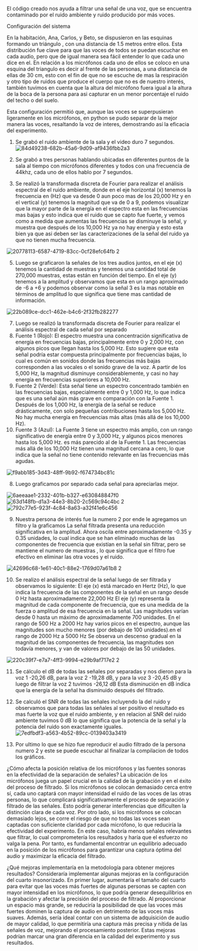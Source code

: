 El código creado nos ayuda a filtrar una señal de una voz, que se encuentra contaminado por el ruido ambiente y ruido producido por más voces.

Configuración del sistema 

En la habitación,  Ana, Carlos, y Beto, se dispusieron en las esquinas formando un triángulo , con una distancia de 1.5 metros entre ellos. Esta distribución  fue clave para que las voces de todos se puedan escuchar en cada audio, pero que de igual manera sea fácil entender lo que cada uno dice en el.
En relación a los micrófonos cada uno de ellos se coloco en una esquina del triangulo es decir al frente de las personas, a una distancia de ellas de 30 cm, esto con el fin de que no se escuche de mas la respiración y otro tipo de ruidos que produce el cuerpo que no es de nuestro interés, también tuvimos en cuenta que la altura del micrófono fuera igual a la altura de la boca de la persona para asi capturar en un menor porcentaje el ruido del techo o del suelo.

Esta configuración permitió que, aunque las voces se superpusieran ligeramente en los micrófonos, en python se pudo separar de la mejor manera las voces, resaltando la voz de interes, demostrando así la eficacia del experimento.

1. Se grabó el ruido ambiente de la sala y el video duro 7 segundos.
![84d49238-682b-45a6-9d09-af9436fbb2a3](https://github.com/user-attachments/assets/57e84fc6-88f9-49cc-a96b-89c718760eb9)

2. Se grabó a tres personas hablando  ubicadas en diferentes puntos de la sala al tiempo con micrófonos diferentes y todos con una frecuencia de  44khz, cada uno de ellos hablo por 7 segundos.
3. Se realizó la transformada discreta de Fourier para realizar el análisis espectral de el ruido ambiente, donde en el eje horizontal (x) tenemos la frecuencia  en (Hz) que va desde 0 aun poco mas de los 20,000 Hz y en el vertical (y) tenemos la magnitud que va de 0 a 9, podemos visualizar que la mayor parte de la energía en el espectro esta en las frecuencias mas bajas y esto indica que el ruido que se capto fue fuerte, y vemos como a medida que aumentas las frecuencias se disminuye la señal, y muestra que después de los 10,000 Hz ya no hay energía y esto esta bien ya que asi deben ser las caracterizaciones de la señal del ruido ya que no tienen mucha frecuencia.
   
![20778113-6587-4719-83cc-0cf28efc64fb 2](https://github.com/user-attachments/assets/990e333e-98c0-4202-a064-0680e0e839bf)

5.  Luego se graficaron la señales de los tres audios juntos, en el eje (x) tenemos la cantidad de muestras y tenemos una cantidad total de 270,000 muestras, estas están en función del tiempo. En el eje (y) tenemos a la amplitud y observamos que esta en un rango aproximado de -6 a +6 y podemos observar como la señal 3 es la mas notable en términos de amplitud lo que significa que tiene mas cantidad de información.
   
![22b089ce-dcc1-462e-b4c6-2f32fb282277](https://github.com/user-attachments/assets/4646e225-7723-4103-91b6-24fded8cf819)

7.   Luego se realizó la transformada discreta de Fourier para realizar el análisis espectral de cada señal por separado
1. Fuente 1 (Rojo): El espectro muestra una concentración significativa de energía en frecuencias bajas, principalmente entre 0 y 2,000 Hz, con algunos picos que llegan hasta los 5,000 Hz. Esto sugiere que esta señal podría estar compuesta principalmente por frecuencias bajas, lo cual es común en sonidos donde las frecuencias más bajas corresponden a las vocales o el sonido grave de la voz. A partir de los 5,000 Hz, la magnitud disminuye considerablemente, y casi no hay energía en frecuencias superiores a 10,000 Hz.
2. Fuente 2 (Verde): Esta señal tiene un espectro concentrado también en las frecuencias bajas, especialmente entre 0 y 1,000 Hz, lo que indica que es una señal aún más grave en comparación con la Fuente 1. Después de los 1,000 Hz, la energía de la señal se reduce drásticamente, con solo pequeñas contribuciones hasta los 5,000 Hz. No hay mucha energía en frecuencias más altas (más allá de los 10,000 Hz).
3. Fuente 3 (Azul): La Fuente 3 tiene un espectro más amplio, con un rango significativo de energía entre 0 y 3,000 Hz, y algunos picos menores hasta los 5,000 Hz. es más parecido al de la Fuente 1. Las frecuencias más allá de los 10,000 Hz tienen una magnitud cercana a cero, lo que indica que la señal no tiene contenido relevante en las frecuencias más agudas.
   
![f9abb185-3d43-48ff-9b92-f674734bc81c](https://github.com/user-attachments/assets/c91131ec-1118-4c6a-8a78-2f1275c3eaab)

8. Luego graficamos por separado cada señal para apreciarlas mejor.
    
 ![6aeeaae1-2332-401b-b327-e630848847f0](https://github.com/user-attachments/assets/89daf9ed-7fba-4ae5-8faa-85b88847bc64)
![63d148fb-d1a3-44e3-8b20-2c569c94c4bc 2](https://github.com/user-attachments/assets/1b09d6d7-354f-4d68-a06d-db071c6bfa6b)
![792c77e5-923f-4c84-8a63-a32f41e6c456](https://github.com/user-attachments/assets/4018791c-377c-40c7-956e-040f2fdb045e)

9. Nuestra persona de interés fue la numero 2 por ende le agregamos un filtro y la graficamos La señal filtrada presenta una reducción significativa en la amplitud. Ahora oscila entre aproximadamente -0.35 y 0.35 unidades, lo cual indica que se han eliminado muchas de las componentes de frecuencia que existían en la señal sin filtrar, pero se mantiene el numero de muestras , lo que significa que el filtro fue efectivo en eliminar las otra voces y el ruido.
    
 ![42696c68-1e61-40c1-88e2-1769d07a61b8 2](https://github.com/user-attachments/assets/1f572ff3-69f4-46d1-98dd-d582ef310e5d)

10. Se realizo el análisis espectral de la señal luego de ser filtrada y observamos lo siguiente: El eje (x) está marcado en Hertz (Hz), lo que indica la frecuencia de las componentes de la señal en un rango desde 0 Hz hasta aproximadamente 22,000 Hz El eje (y) representa la magnitud de cada componente de frecuencia, que es una medida de la fuerza o amplitud de esa frecuencia en la señal. Las magnitudes varían desde 0 hasta un máximo de aproximadamente 700 unidades. En el rango de 500 Hz a 2000 Hz  hay varios picos en el espectro, aunque las magnitudes son mucho menores (por debajo de 100 unidades).en el rango de 2000 Hz a 5000 Hz Se observa un descenso gradual en la magnitud de las componentes de frecuencia, las magnitudes son todavía menores, y van de valores por debajo de las 50 unidades.
    
 ![220c39f7-e7a7-4ff3-9994-e29b9af717e2 2](https://github.com/user-attachments/assets/45c00967-c2d5-4f56-aa62-c58bce393fc2)

11.  Se cálculo el dB de todas las señales por separadas y nos dieron para la voz 1 -20,26 dB, para la voz 2 -19,28 dB, y para la voz 3 -20,45 dB y luego de filtrar la voz 2 tuvimos -26,12 dB Esta disminución en dB indica que la energía de la señal ha disminuido después del filtrado.
    
12. Se calculó el SNR de todas las señales incluyendo la del ruido y observamos que para todas las señales al ser positivo el resultado es mas fuerte la voz que el ruido ambiente, y en relacion al SNR del ruido ambiente tuvimos 0 dB lo que significa que la potencia de la señal y la potencia del ruido son exactamente iguales.
![7edfbdf3-a563-4b52-89cc-0139403a3419](https://github.com/user-attachments/assets/00d6b864-8408-4222-b118-cff766d9fd5a)

    
13.  Por ultimo lo que se hizo fue reproducir el audio filtrado de la persona numero 2 y este se puede escuchar al finalizar la compilacion de todos los gráficos.

¿Cómo afecta la posición relativa de los micrófonos y las fuentes sonoras en la
efectividad de la separación de señales?
La ubicación de los micrófonos juega un papel crucial en la calidad de la grabación y en el éxito del proceso de filtrado. Si los micrófonos se colocan demasiado cerca entre sí, cada uno captará con mayor intensidad el ruido de las voces de las otras personas, lo que complicará significativamente el proceso de separación y filtrado de las señales. Esto podría generar interferencias que dificulten la distinción clara de cada voz. Por otro lado, si los micrófonos se colocan demasiado lejos, se corre el riesgo de que no todas las voces sean captadas con suficiente claridad por cada micrófono, lo que reduciría la efectividad del experimento. En este caso, habría menos señales relevantes que filtrar, lo cual comprometería los resultados y haría que el esfuerzo no valga la pena. Por tanto, es fundamental encontrar un equilibrio adecuado en la posición de los micrófonos para garantizar una captura óptima del audio y maximizar la eficacia del filtrado.

¿Qué mejoras implementaría en la metodología para obtener mejores
resultados?
Consideraría implementar algunas mejoras en la configuración del cuarto insonorizado. En primer lugar, aumentaría el tamaño del cuarto para evitar que las voces más fuertes de algunas personas se capten con mayor intensidad en los micrófonos, lo que podría generar desequilibrios en la grabación y afectar la precisión del proceso de filtrado. Al proporcionar un espacio más grande, se reduciría la posibilidad de que las voces más fuertes dominen la captura de audio en detrimento de las voces más suaves. Además, sería ideal contar con un sistema de adquisición de audio de mayor calidad, lo que permitiría una captura más precisa y nítida de las señales de voz, mejorando el procesamiento posterior. Estas mejoras podrían marcar una gran diferencia en la calidad del experimento y sus resultados.







